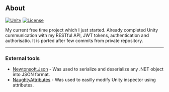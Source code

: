 ## **About**
[![Unity](https://img.shields.io/badge/Unity-2019.3.6-brightgreen)](https://unity3d.com/get-unity/download/archive) 
[![License](https://img.shields.io/badge/license-MIT-blue.svg)](LICENSE)

My current free time project which I just started. Already completed Unity cummunication with my RESTful API, JWT tokens, authentication and authorisatio.
It is ported after few commits from private repository.

---
### **External tools**

- [Newtonsoft.Json](https://github.com/JamesNK/Newtonsoft.Json) - Was used to serialize and deserialize any .NET object into JSON format.
- [NaughtyAttributes](https://github.com/dbrizov/NaughtyAttributes) - Was used to easilly modify Unity inspector using  attributes.
